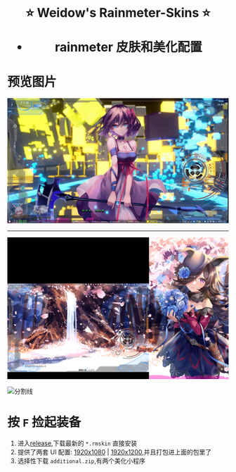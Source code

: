 <!--
 * @Author: Weidows
 * @Date: 2020-08-25 19:14:35
 * @LastEditors: Weidows
 * @LastEditTime: 2022-02-11 17:09:33
 * @FilePath: \Rainmeter-skin\README.md
-->
<h1 align="center">

⭐️ Weidow's Rainmeter-Skins ⭐️

- rainmeter 皮肤和美化配置

</h1>

# 预览图片

![](image/README/1644488787027.png)

---

![](image/README/1644568581525.png)

<a>![分割线](https://cdn.jsdelivr.net/gh/Weidows/Weidows/image/divider.png)</a>

# 按 `F` 捡起装备

1. 进入[release](https://github.com/Weidows/Rainmeter-skin/releases/),下载最新的 `*.rmskin` 直接安装
2. 提供了两套 UI 配置: [1920x1080](UI/1920x1080.txt) | [1920x1200](UI/1920x1200.txt),并且打包进上面的包里了
3. 选择性下载 `additional.zip`,有两个美化小程序
